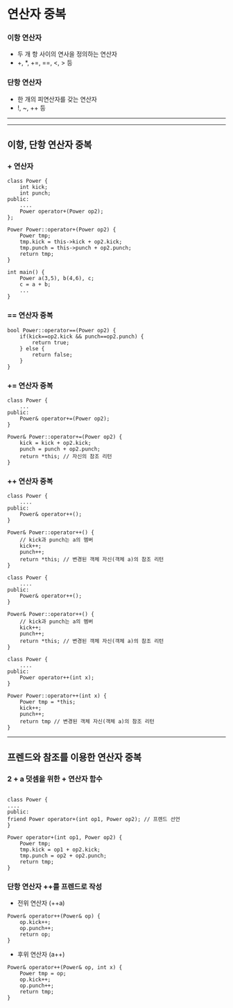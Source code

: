 # 연산자 중복

### 이항 연산자

- 두 개 항 사이의 연사을 정의하는 연산자
- +, \*, +=, ==, <, > 등

### 단항 연산자

- 한 개의 피연산자를 갖는 연산자
- !, ~, ++ 등

---

---

## 이항, 단항 연산자 중복

### + 연산자

```
class Power {
    int kick;
    int punch;
public:
    ....
    Power operator+(Power op2);
};

Power Power::operator+(Power op2) {
    Power tmp;
    tmp.kick = this->kick + op2.kick;
    tmp.punch = this->punch + op2.punch;
    return tmp;
}

int main() {
    Power a(3,5), b(4,6), c;
    c = a + b;
    ...
}
```

### == 연산자 중복

```
bool Power::operator==(Power op2) {
    if(kick==op2.kick && punch==op2.punch) {
        return true;
    } else {
        return false;
    }
}
```

### += 연산자 중복

```
class Power {
    ...
public:
    Power& operator+=(Power op2);
}

Power& Power::operator+=(Power op2) {
    kick = kick + op2.kick;
    punch = punch + op2.punch;
    return *this; // 자신의 참조 리턴
}
```

### ++ 연산자 중복

```
class Power {
    ....
public:
    Power& operator++();
}

Power& Power::operator++() {
    // kick과 punch는 a의 멤버
    kick++;
    punch++;
    return *this; // 변경된 객체 자신(객체 a)의 참조 리턴
}
```

```
class Power {
    ....
public:
    Power& operator++();
}

Power& Power::operator++() {
    // kick과 punch는 a의 멤버
    kick++;
    punch++;
    return *this; // 변경된 객체 자신(객체 a)의 참조 리턴
}
```

```
class Power {
    ....
public:
    Power operator++(int x);
}

Power Power::operator++(int x) {
    Power tmp = *this;
    kick++;
    punch++;
    return tmp // 변경된 객체 자신(객체 a)의 참조 리턴
}
```

---

## 프렌드와 참조를 이용한 연산자 중복

### 2 + a 덧셈을 위한 + 연산자 함수

```

class Power {
....
public:
friend Power operator+(int op1, Power op2); // 프렌드 선언
}

Power operator+(int op1, Power op2) {
    Power tmp;
    tmp.kick = op1 + op2.kick;
    tmp.punch = op2 + op2.punch;
    return tmp;
}

```

### 단항 연산자 ++를 프렌드로 작성

- 전위 연산자 (++a)

```
Power& operator++(Power& op) {
    op.kick++;
    op.punch++;
    return op;
}
```

- 후위 연산자 (a++)

```
Power& operator++(Power& op, int x) {
    Power tmp = op;
    op.kick++;
    op.punch++;
    return tmp;
}
```
